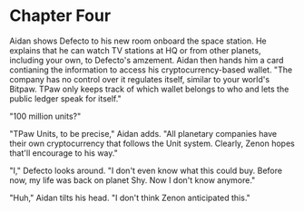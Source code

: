 # Chapter Four

Aidan shows Defecto to his new room onboard the space station. He explains that he can watch TV stations at HQ or from other planets, including your own, to Defecto's amzement. Aidan then hands him a card contianing the information to access his cryptocurrency-based wallet. "The company has no control over it regulates itself, similar to your world's Bitpaw. TPaw only keeps track of which wallet belongs to who and lets the public ledger speak for itself."

"100 million units?"

"TPaw Units, to be precise," Aidan adds. "All planetary companies have their own cryptocurrency that follows the Unit system. Clearly, Zenon hopes that'll encourage to his way."

"I," Defecto looks around. "I don't even know what this could buy. Before now, my life was back on planet Shy. Now I don't know anymore."

"Huh," Aidan tilts his head. "I don't think Zenon anticipated this."

